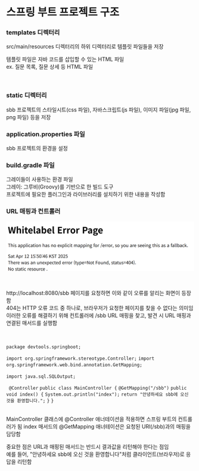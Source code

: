 # 스프링 부트 프로젝트 구조

### templates 디렉터리

src/main/resources 디렉터리의 하위 디렉터리로 템플릿 파일들을 저장<br>

템플릿 파일은 자바 코드를 삽입할 수 있는 HTML 파일<br>
ex. 질문 목록, 질문 상세 등 HTML 파일<br>

<BR>

### static 디렉터리 <br>

sbb 프로젝트의 스타일시트(css 파일), 자바스크립트(js 파일), 이미지 파일(jpg 파일, png 파일) 등을 저장<br>

### application.properties 파일<br>

sbb 프로젝트의 환경을 설정<br>

### build.gradle 파일 <br>

그레이들이 사용하는 환경 파일<br>
그레이: 그루비(Groovy)를 기반으로 한 빌드 도구 <br>
프로젝트에 필요한 플러그인과 라이브러리를 설치하기 위한 내용을 작성함<br>

### URL 매핑과 컨트롤러<BR>

![errorcode](./img/1.png)

<br>

http://localhost:8080/sbb 페이지를 요청하면 이와 같이 오류를 알리는 화면이 등장함<br>
404는 HTTP 오류 코드 중 하나로, 브라우저가 요청한 페이지를 찾을 수 없다는 의미임 이러한 오류를 해결하기 위해
컨트롤러에 /sbb URL 매핑을 찾고, 발견 시 URL 매핑과 연결된 매서드를 실행함

<br>

`package devtools.springboot;`

`import org.springframework.stereotype.Controller;`
`import org.springframework.web.bind.annotation.GetMapping;`

`import java.sql.SQLOutput;`

` @Controller`
`public class MainController {`
`@GetMapping("/sbb")`
`public void index() {`
`System.out.println("index");`
`return "안녕하세요 sbb에 오신 것을 환영합니다.";`
`}`
`}`

<br>
MainController 클래스에 @Controller 애너테이션을 적용하면 스프링 부트의 컨트롤러가 됨 
index 매서드의 @GetMapping 애너테이션은 요청된 URl(/sbb)과의 매핑을 담당함

<br>

중요한 점은 URL과 매핑된 매서드는 반드시 결과값을 리턴해야 한다는 점임 <br>
예를 들어, "안녕하세요 sbb에 오신 것을 환영합니다"처럼
클라이언트(브라우저)로 응답을 리턴함<br>
